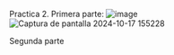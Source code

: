 Practica 2. 
Primera parte:
![image](https://github.com/user-attachments/assets/10a95815-e2e3-4138-b1fd-abfbbc96de01)
![Captura de pantalla 2024-10-17 155228](https://github.com/user-attachments/assets/e9f3d4dd-c2df-4d57-97ca-c12c84ed0561)

Segunda parte 

